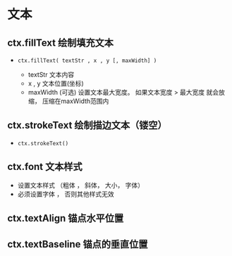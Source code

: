 # 文本

## ctx.fillText 绘制填充文本

+ `ctx.fillText( textStr , x , y [, maxWidth] )`

  + textStr 文本内容
  + x , y 文本位置(坐标)
  + maxWidth (可选) 设置文本最大宽度。 如果文本宽度 > 最大宽度 就会放缩， 压缩在maxWidth范围内

## ctx.strokeText  绘制描边文本（镂空）

+ `ctx.strokeText()`

## ctx.font 文本样式

+ 设置文本样式 （粗体 ， 斜体， 大小， 字体）
+ 必须设置字体 ， 否则其他样式无效

## ctx.textAlign 锚点水平位置

## ctx.textBaseline 锚点的垂直位置
